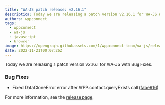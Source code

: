 ```yaml
---
title: "WA-JS patch release: v2.16.1"
description: Today we are releasing a patch version v2.16.1 for WA-JS with Bug Fixes.
authors: wppconnect
tags:
  - wppconnect
  - wa-js
  - javascript
  - browser
image: https://opengraph.githubassets.com/1/wppconnect-team/wa-js/releases/tag/v2.16.1
date: 2022-11-21T00:07:26Z
---
```


Today we are releasing a patch version v2.16.1 for WA-JS with Bug Fixes.

<!--truncate-->

### Bug Fixes

* Fixed DataCloneError error after WPP.contact.queryExists call ([fabe916](https://github.com/wppconnect-team/wa-js/commit/fabe916ed8c52e4dfc3d3fb13afc7d9c54422251))

For more information, see the [release page](https://github.com/wppconnect-team/wa-js/releases/tag/v2.16.1).